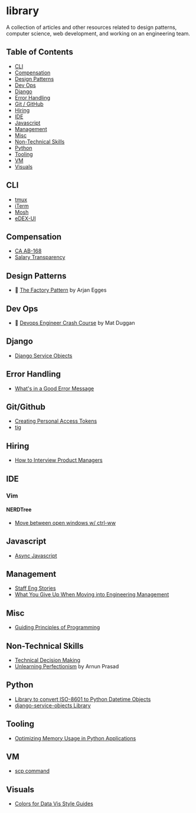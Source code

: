 # library
A collection of articles and other resources related to design patterns, computer science, web development, and working on an engineering team.

## Table of Contents

* [CLI](#cli)
* [Compensation](#compensation)
* [Design Patterns](#design-patterns)
* [Dev Ops](#dev-ops)
* [Django](#django)
* [Error Handling](#error-handling)
* [Git / GitHub](#git-github)
* [Hiring](#hiring)
* [IDE](#ide)
* [Javascript](#javascript)
* [Management](#management)
* [Misc](#misc)
* [Non-Technical Skills](#non-technical)
* [Python](#python)
* [Tooling](#tooling)
* [VM](#vm)
* [Visuals](#visuals)

## CLI <a name="cli"></a>

* [tmux](https://github.com/tmux/tmux)
* [iTerm](https://iterm2.com/)
* [Mosh](https://mosh.org/)
* [eDEX-UI](https://github.com/GitSquared/edex-ui)

## Compensation <a name="compensation"></a>

* [CA AB-168](https://www.compa.as/blog/ca-ab-168-and-why-it-matters-to-your-company)
* [Salary Transparency](https://review.firstround.com/opening-up-about-comp-isnt-easy-heres-how-to-get-more-transparent)

## Design Patterns <a name="design-patterns"></a>

* 📼 [The Factory Pattern](https://www.youtube.com/watch?v=s_4ZrtQs8Do) by Arjan Egges

## Dev Ops <a name="dev-ops"></a>

* 📜 [Devops Engineer Crash Course](https://matduggan.com/devops-engineer-crash-course/) by Mat Duggan

## Django <a name="django"></a>

* [Django Service Objects](https://mitchel.me/2017/django-service-objects/)

## Error Handling <a name="error-handling"></a>

* [What's in a Good Error Message](https://www.morling.dev/blog/whats-in-a-good-error-message/)

## Git/Github <a name="git-github"></a>

* [Creating Personal Access Tokens](https://docs.github.com/en/authentication/keeping-your-account-and-data-secure/creating-a-personal-access-token)
* [tig](https://github.com/jonas/tig)

## Hiring <a nam="hiring"></a>

* [How to Interview Product Managers](https://www.lennysnewsletter.com/p/how-to-interview-product-managers?token=eyJ1c2VyX2lkIjoyOTkyMTcwLCJfIjoib2c0elUiLCJpYXQiOjE2NDc5NjcyODcsImV4cCI6MTY0Nzk3MDg4NywiaXNzIjoicHViLTEwODQ1Iiwic3ViIjoicG9zdC1yZWFjdGlvbiJ9.ZWRlHcNG-KczHcUB8rlAOmqdWDpIfn1wpi-sYXvgVfU&s=r)

## IDE <a name="ide"></a>

### Vim

#### NERDTree

* [Move between open windows w/ ctrl-ww](https://stackoverflow.com/questions/1656591/how-to-jump-back-to-nerdtree-from-file-in-tab)

## Javascript <a name="javascript"></a>

* [Async Javascript](https://maximorlov.com/linting-rules-for-asynchronous-code-in-javascript/)

## Management <a name="management"></a>

* [Staff Eng Stories](https://staffeng.com/stories/)
* [What You Give Up When Moving into Engineering Management](https://stackoverflow.blog/2022/02/23/what-you-give-up-when-moving-into-engineering-management/)

## Misc <a name="misc"></a>

* [Guiding Principles of Programming](https://alexewerlof.medium.com/my-guiding-principles-after-20-years-of-programming-a087dc55596c)

## Non-Technical Skills <a name="non-technical"></a>

* [Technical Decision Making](https://www.reforge.com/blog/technical-decision-making)
* [Unlearning Perfectionism](https://arunkprasad.com/log/unlearning-perfectionism/) by Arnun Prasad

## Python <a name="python"></a>

* [Library to convert ISO-8601 to Python Datetime Objects](https://github.com/closeio/ciso8601)
* [django-service-objects Library](https://pypi.org/project/django-service-objects/)

## Tooling <a name="tooling"></a>

* [Optimizing Memory Usage in Python Applications](https://martinheinz.dev/blog/68)

## VM <a name="vm"></a>

* [scp command](https://www.computerhope.com/unix/scp.htm)

## Visuals <a name="visuals"></a>

* [Colors for Data Vis Style Guides](https://blog.datawrapper.de/colors-for-data-vis-style-guides/)
